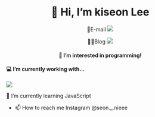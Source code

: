 <h1 align='center'>👋 Hi, I’m kiseon Lee</h1>


<p align='center'>💌E-mail <a href="mailto:kseon329@naver.com"><img src="https://img.shields.io/badge/naver-03C75A?style=for-the-badge&logo=naver&logoColor=white"></a><p>
<p align='center'>👩‍💻Blog <a href="https://blog.naver.com/seonnieee_"><img src="https://img.shields.io/badge/naver-03C75A?style=for-the-badge&logo=naver&logoColor=white"></a></p>


<h4 align='center'>👀 I’m interested in programming!</h4>

<p align='center'>
<h4> 💻 I’m currently working with...</h4>
<img src="https://img.shields.io/badge/html5-E34F26?style=for-the-badge&logo=html5&logoColor=white">
</p>
 
 🌱 I’m currently learning JavaScript
- 📫 How to reach me
  Instagram @seon._.nieee

<!---
seonnieee/seonnieee is a ✨ special ✨ repository because its `README.md` (this file) appears on your GitHub profile.
You can click the Preview link to take a look at your changes.
--->



